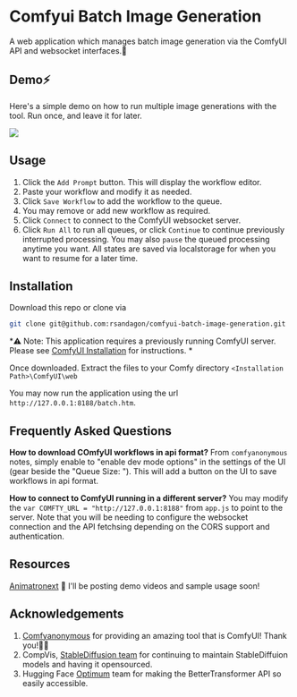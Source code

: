 # Comfyui Batch Image Generation
A web application which manages batch image generation via the ComfyUI API and websocket interfaces.🤖

## Demo⚡️
Here's a simple demo on how to run multiple image generations with the tool. Run once, and leave it for later.

![](https://huggingface.co/spaces/rsandagon/comfyui-batch-image-generation/resolve/main/demo.gif)

## Usage
1. Click the `Add Prompt` button. This will display the workflow editor.
1. Paste your workflow and modify it as needed. 
1. Click `Save Workflow` to add the workflow to the queue.
1. You may remove or add new workflow as required.
1. Click `Connect` to connect to the ComfyUI websocket server.
1. Click `Run All` to run all queues, or click `Continue` to continue previously interrupted processing. You may also `pause` the queued processing anytime you want. All states are saved via localstorage for when you want to resume for a later time.


## Installation 
Download this repo or clone via

```bash
git clone git@github.com:rsandagon/comfyui-batch-image-generation.git
```
*⚠️ Note: This application requires a previously running ComfyUI server. Please see [ComfyUI Installation](https://github.com/comfyanonymous/ComfyUI#installing) for instructions. *

Once downloaded. Extract the files to your Comfy directory `<Installation Path>\ComfyUI\web`

You may now run the application using the url `http://127.0.0.1:8188/batch.htm`.


## Frequently Asked Questions

**How to download COmfyUI workflows in api format?**
From `comfyanonymous` notes, simply enable to "enable dev mode options"
in the settings of the UI (gear beside the "Queue Size: "). This will add
a button on the UI to save workflows in api format.

**How to connect to ComfyUI running in a different server?**
You may modify the `var COMFTY_URL = "http://127.0.0.1:8188"` from `app.js` to point to the server. Note that you will be needing to configure the websocket connection and the API fetchsing depending on the CORS support and authentication.

## Resources
[Animatronext](https://www.youtube.com/@animatronext) 🚧 I'll be posting demo videos and sample usage soon!

## Acknowledgements
1. [Comfyanonymous](https://github.com/comfyanonymous) for providing an amazing tool that is ComfyUI! Thank you!🙇‍♀️
2. CompVis, [StableDiffusion team](https://huggingface.co/CompVis) for continuing to maintain StableDiffuion models and having it opensourced.
3. Hugging Face [Optimum](https://github.com/huggingface/optimum) team for making the BetterTransformer API so easily accessible.

